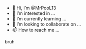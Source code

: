 - 👋 Hi, I’m @MrPooL13
- 👀 I’m interested in ...
- 🌱 I’m currently learning ...
- 💞️ I’m looking to collaborate on ...
- 📫 How to reach me ...

<!---
MrPooL13/MrPooL13 is a ✨ special ✨ repository because its `README.md` (this file) appears on your GitHub profile.
You can click the Preview link to take a look at your changes.
---> bruh

